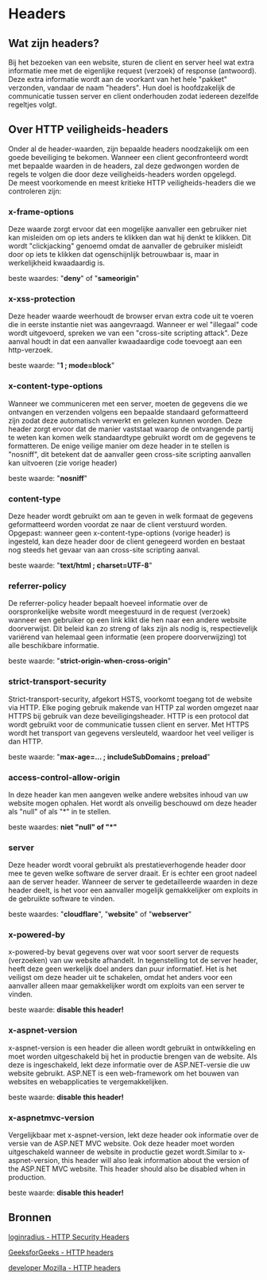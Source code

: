 # Headers

## Wat zijn headers?

Bij het bezoeken van een website, sturen de client en server heel wat extra informatie mee met de eigenlijke request (verzoek) of response (antwoord).
Deze extra informatie wordt aan de voorkant van het hele "pakket" verzonden, vandaar de naam "headers".
Hun doel is hoofdzakelijk de communicatie tussen server en client onderhouden zodat iedereen dezelfde regeltjes volgt.


## Over HTTP veiligheids-headers

Onder al de header-waarden, zijn bepaalde headers noodzakelijk om een goede beveiliging te bekomen.
Wanneer een client geconfronteerd wordt met bepaalde waarden in de headers, zal deze gedwongen worden de regels te volgen die door deze veiligheids-headers worden opgelegd. <br>
De meest voorkomende en meest kritieke HTTP veiligheids-headers die we controleren zijn:

### x-frame-options
Deze waarde zorgt ervoor dat een mogelijke aanvaller een gebruiker niet kan misleiden om op iets anders te klikken dan wat hij denkt te klikken. Dit wordt "clickjacking" genoemd omdat de aanvaller de gebruiker misleidt door op iets te klikken dat ogenschijnlijk betrouwbaar is, maar in werkelijkheid kwaadaardig is.

beste waardes: "**deny**" of "**sameorigin**"

### x-xss-protection
Deze header waarde weerhoudt de browser ervan extra code uit te voeren die in eerste instantie niet was aangevraagd.
Wanneer er wel "illegaal" code wordt uitgevoerd, spreken we van een "cross-site scripting attack". Deze aanval houdt in dat een aanvaller kwaadaardige code toevoegt aan een http-verzoek.

beste waarde: "**1 ; mode=block**"

### x-content-type-options
Wanneer we communiceren met een server, moeten de gegevens die we ontvangen en verzenden volgens een bepaalde standaard geformatteerd zijn zodat deze automatisch verwerkt en gelezen kunnen worden.
Deze header zorgt ervoor dat de manier vaststaat waarop de ontvangende partij te weten kan komen welk standaardtype gebruikt wordt om de gegevens te formatteren.
De enige veilige manier om deze header in te stellen is "nosniff", dit betekent dat de aanvaller geen cross-site scripting aanvallen kan uitvoeren (zie vorige header)

beste waarde: "**nosniff**"

### content-type
Deze header wordt gebruikt om aan te geven in welk formaat de gegevens geformatteerd worden voordat ze naar de client verstuurd worden.
Opgepast: wanneer geen x-content-type-options (vorige header) is ingesteld, kan deze header door de client genegeerd worden en bestaat nog steeds het gevaar van aan cross-site scripting aanval.

beste waarde: "**text/html ; charset=UTF-8**"

### referrer-policy
De referrer-policy header bepaalt hoeveel informatie over de oorspronkelijke website wordt meegestuurd in de request (verzoek) wanneer een gebruiker op een link klikt die hen naar een andere website doorverwijst.
Dit beleid kan zo streng of laks zijn als nodig is, respectievelijk variërend van helemaal geen informatie (een propere doorverwijzing) tot alle beschikbare informatie.

beste waarde: "**strict-origin-when-cross-origin**"

### strict-transport-security
Strict-transport-security, afgekort HSTS, voorkomt toegang tot de website via HTTP. Elke poging gebruik makende van HTTP zal worden omgezet naar HTTPS bij gebruik van deze beveiligingsheader.
HTTP is een protocol dat wordt gebruikt voor de communicatie tussen client en server.
Met HTTPS wordt het transport van gegevens versleuteld, waardoor het veel veiliger is dan HTTP.

beste waarde: "**max-age=... ; includeSubDomains ; preload**"

### access-control-allow-origin
In deze header kan men aangeven welke andere websites inhoud van uw website mogen ophalen.
Het wordt als onveilig beschouwd om deze header als "null" of als "*" in te stellen.

beste waardes: **niet "null" of "*"**

### server
Deze header wordt vooral gebruikt als prestatieverhogende header door mee te geven welke software de server draait.
Er is echter een groot nadeel aan de server header. Wanneer de server te gedetailleerde waarden in deze header deelt, is het voor een aanvaller mogelijk gemakkelijker om exploits in de gebruikte software te vinden.

beste waardes: "**cloudflare**", "**website**" of "**webserver**"

### x-powered-by
x-powered-by bevat gegevens over wat voor soort server de requests (verzoeken) van uw website afhandelt. In tegenstelling tot de server header, heeft deze geen werkelijk doel anders dan puur informatief.
Het is het veiligst om deze header uit te schakelen, omdat het anders voor een aanvaller alleen maar gemakkelijker wordt om exploits van een server te vinden.

beste waarde: **disable this header!**

### x-aspnet-version
x-aspnet-version is een header die alleen wordt gebruikt in ontwikkeling en moet worden uitgeschakeld bij het in productie brengen van de website.
Als deze is ingeschakeld, lekt deze informatie over de ASP.NET-versie die uw website gebruikt. ASP.NET is een web-framework om het bouwen van websites en webapplicaties te vergemakkelijken.

beste waarde: **disable this header!**

### x-aspnetmvc-version
Vergelijkbaar met x-aspnet-version, lekt deze header ook informatie over de versie van de ASP.NET MVC website.
Ook deze header moet worden uitgeschakeld wanneer de website in productie gezet wordt.Similar to x-aspnet-version, this header will also leak information about the version of the ASP.NET MVC website.
This header should also be disabled when in production.

beste waarde: **disable this header!**


## Bronnen

[loginradius - HTTP Security Headers](https://www.loginradius.com/blog/engineering/http-security-headers/#:~:text=Why%20HTTP%20Security%20Headers%20are,code%20injection%2C%20clickjacking%2C%20etc.)

[GeeksforGeeks - HTTP headers](https://www.geeksforgeeks.org/http-headers/)

[developer Mozilla - HTTP headers](https://developer.mozilla.org/en-US/docs/Web/HTTP/Headers)
